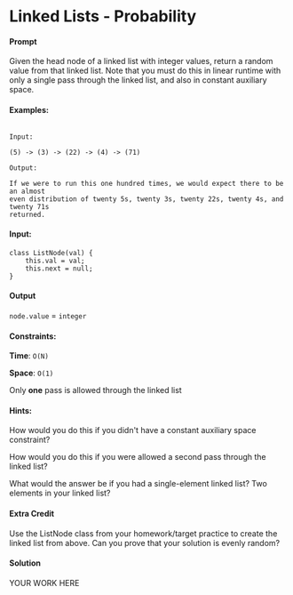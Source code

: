 # Linked Lists - Probability

#### Prompt

Given the head node of a linked list with integer values, return a random value
from that linked list. Note that you must do this in linear runtime with only a
single pass through the linked list, and also in constant auxiliary space.

#### Examples:

```

Input:

(5) -> (3) -> (22) -> (4) -> (71)

Output:

If we were to run this one hundred times, we would expect there to be an almost
even distribution of twenty 5s, twenty 3s, twenty 22s, twenty 4s, and twenty 71s
returned.
```


#### Input:

```
class ListNode(val) {
    this.val = val;
    this.next = null;
}
```

#### Output
`node.value` = `integer`

#### Constraints:

**Time**: `O(N)`

**Space**: `O(1)`

Only **one** pass is allowed through the linked list

#### Hints:

How would you do this if you didn't have a constant auxiliary space constraint?

How would you do this if you were allowed a second pass through the linked list?

What would the answer be if you had a single-element linked list? Two elements
in your linked list?

#### Extra Credit

Use the ListNode class from your homework/target practice to create the linked
list from above. Can you prove that your solution is evenly random?

#### Solution

YOUR WORK HERE

